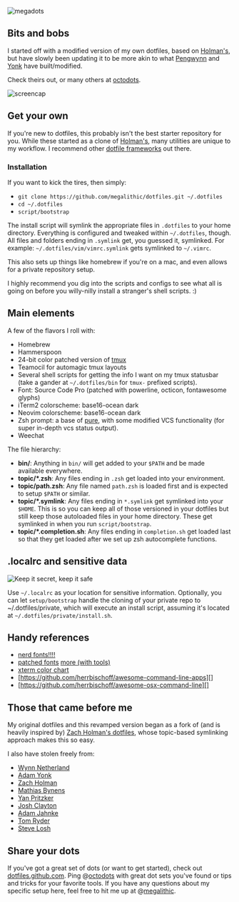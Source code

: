 ![megadots][]

## Bits and bobs

I started off with a modified version of my own dotfiles, based on
[Holman's][holman/dotfiles], but have slowly been updating it to be
more akin to what [Pengwynn][pengwynn/dotfiles] and
[Yonk][adamyonk/dotfiles] have built/modified.

Check theirs out, or many others at [octodots][dotfiles].

![screencap][]

## Get your own ##

If you're new to dotfiles, this probably isn't the best starter repository for
you. While these started as a clone of [Holman's][holman/dotfiles], many
utilities are unique to my workflow. I recommend other [dotfile frameworks][dotfiles]
out there.

### Installation ###

If you want to kick the tires, then simply:

- `git clone https://github.com/megalithic/dotfiles.git ~/.dotfiles`
- `cd ~/.dotfiles`
- `script/bootstrap`

The install script will symlink the appropriate files in `.dotfiles` to your
home directory. Everything is configured and tweaked within `~/.dotfiles`,
though. All files and folders ending in `.symlink` get, you guessed it,
symlinked. For example: `~/.dotfiles/vim/vimrc.symlink` gets symlinked to
`~/.vimrc`.

This also sets up things like homebrew if you're on a mac, and even allows for a
private repository setup.

I highly recommend you dig into the scripts and configs to see what all
is going on before you willy-nilly install a stranger's shell scripts. :)

## Main elements ##

A few of the flavors I roll with:

- Homebrew
- Hammerspoon
- 24-bit color patched version of [tmux](https://github.com/choppsv1/homebrew-term24)
- Teamocil for automagic tmux layouts
- Several shell scripts for getting the info I want on my tmux statusbar (take
a gander at `~/.dotfiles/bin` for `tmux-` prefixed scripts).
- Font: Source Code Pro (patched with powerline, octicon, fontawesome glyphs)
- iTerm2 colorscheme: base16-ocean dark
- Neovim colorscheme: base16-ocean dark
- Zsh prompt: a base of [pure](https://github.com/sindresorhus/pure), with some
modified VCS functionality (for super in-depth vcs status output).
- Weechat

The file hierarchy:

- **bin/**: Anything in `bin/` will get added to your `$PATH` and be made
  available everywhere.
- **topic/\*.zsh**: Any files ending in `.zsh` get loaded into your
  environment.
- **topic/path.zsh**: Any file named `path.zsh` is loaded first and is
  expected to setup `$PATH` or similar.
- **topic/\*.symlink**: Any files ending in `*.symlink` get symlinked into
  your `$HOME`. This is so you can keep all of those versioned in your dotfiles
  but still keep those autoloaded files in your home directory. These get
  symlinked in when you run `script/bootstrap`.
- **topic/\*.completion.sh**: Any files ending in `completion.sh` get loaded
  last so that they get loaded after we set up zsh autocomplete functions.

## .localrc and sensitive data
![Keep it secret, keep it safe](https://dl.dropboxusercontent.com/u/81794/secret_safe.jpg)

Use `~/.localrc` as your location for sensitive information. Optionally, you
can let `setup/bootstrap` handle the cloning of your private repo to
~/.dotfiles/private, which will execute an install script, assuming it's
located at `~/.dotfiles/private/install.sh`.

## Handy references ##

- [nerd fonts!!!!](https://github.com/ryanoasis/nerd-fonts)
- [patched fonts](https://github.com/powerline/fonts) [more (with tools)](https://github.com/gabrielelana/awesome-terminal-fonts/tree/patching-strategy)
- [xterm color chart](https://raw.github.com/foize/go.sgr/master/xterm_color_chart.png)
- [https://github.com/herrbischoff/awesome-command-line-apps][]
- [https://github.com/herrbischoff/awesome-osx-command-line][]

## Those that came before me ##

My original dotfiles and this revamped version began as a fork of
(and is heavily inspired by) [Zach Holman's dotfiles][holman/dotfiles],
whose topic-based symlinking approach makes this so easy.

I also have stolen freely from:

* [Wynn Netherland](https://github.com/pengwynn/dotfiles)
* [Adam Yonk](https://github.com/adamyonk/dotfiles)
* [Zach Holman](https://github.com/holman/dotfiles)
* [Mathias Bynens](https://github.com/mathiasbynens/dotfiles)
* [Yan Pritzker](https://github.com/skwp/dotfiles)
* [Josh Clayton](https://github.com/joshuaclayton/dotfiles)
* [Adam Jahnke](https://github.com/adamyonk/dotfiles)
* [Tom Ryder](https://github.com/tejr/dotfiles)
* [Steve Losh](https://github.com/sjl/dotfiles)

## Share your dots

If you've got a great set of dots (or want to get started), check out
[dotfiles.github.com][dotfiles]. Ping @[octodots][] with great dot sets
you've found or tips and tricks for your favorite tools. If you have any
questions about my specific setup here, feel free to hit me up at @[megalithic].

[dotfiles]: http://dotfiles.github.com
[octodots]: https://twitter.com/octodots
[megalithic]: https://twitter.com/megalithic
[yonk]: https://twitter.com/adamyonk
[pengwynn]: https://twitter.com/pengwynn
[holman/dotfiles]: https://github.com/holman/dotfiles
[pengwynn/dotfiles]: https://github.com/pengwynn/dotfiles
[adamyonk/dotfiles]: https://github.com/adamyonk/dotfiles
[megadots]:
https://dl.dropboxusercontent.com/u/81794/megadotfiles.png
[screencap]:
https://dl.dropboxusercontent.com/u/81794/screencap.png
